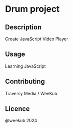 # Drum project

## Description
Create JavaScript Video Player

## Usage
Learning JavaScript

## Contributing
Traversy Media / WeeKub

## Licence
@weekub 2024